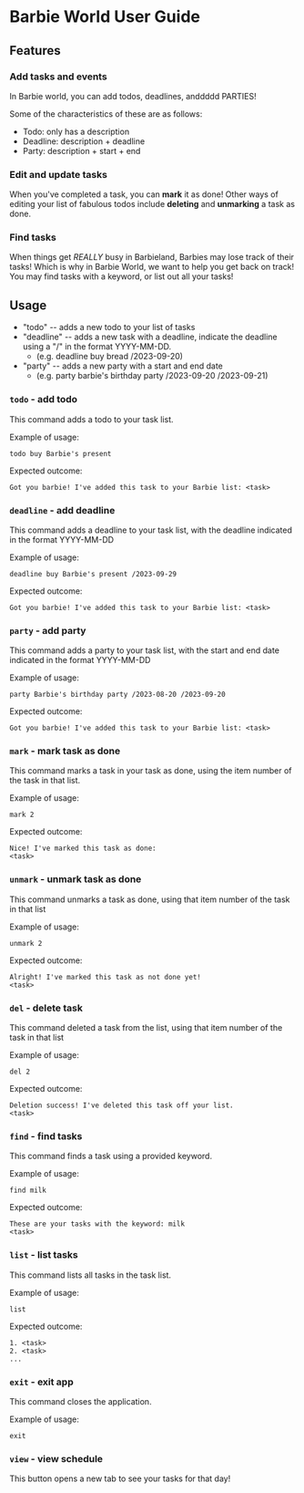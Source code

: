 # Barbie World User Guide

## Features 

### Add tasks and events
In Barbie world, you can add todos, deadlines, anddddd PARTIES! 

Some of the characteristics of these are as follows:
- Todo: only has a description
- Deadline: description + deadline
- Party: description + start + end
### Edit and update tasks
When you've completed a task, you can **mark** it as done! Other ways of editing your list of fabulous todos include
**deleting** and **unmarking** a task as done.

### Find tasks
When things get *REALLY* busy in Barbieland, Barbies may lose track of their tasks! Which is why in Barbie World, 
we want to help you get back on track! You may find tasks with a keyword, or list out all your tasks!

## Usage
- "todo" -- adds a new todo to your list of tasks
- "deadline" -- adds a new task with a deadline, indicate the deadline using a "/" in the format YYYY-MM-DD.
    - (e.g. deadline buy bread /2023-09-20)
- "party" -- adds a new party with a start and end date
    - (e.g. party barbie's birthday party /2023-09-20 /2023-09-21)

### `todo` - add todo

This command adds a todo to your task list.

Example of usage: 

`todo buy Barbie's present`

Expected outcome:

```
Got you barbie! I've added this task to your Barbie list: <task>
```



### `deadline` - add deadline

This command adds a deadline to your task list, with the deadline indicated in the format 
YYYY-MM-DD

Example of usage:

`deadline buy Barbie's present /2023-09-29`

Expected outcome:

```
Got you barbie! I've added this task to your Barbie list: <task>
```

### `party` - add party

This command adds a party to your task list, with the start and end date indicated in the format
YYYY-MM-DD

Example of usage:

`party Barbie's birthday party /2023-08-20 /2023-09-20`

Expected outcome:

```
Got you barbie! I've added this task to your Barbie list: <task>
```
### `mark` - mark task as done

This command marks a task in your task as done, using the item number 
of the task in that list.

Example of usage:

`mark 2`

Expected outcome:

```
Nice! I've marked this task as done:
<task>
```
### `unmark` - unmark task as done

This command unmarks a task as done, using that item number of the task
in that list

Example of usage:

`unmark 2`

Expected outcome:

```
Alright! I've marked this task as not done yet!
<task>
```
### `del` - delete task

This command deleted a task from the list, using that item number of the task
in that list

Example of usage:

`del 2`

Expected outcome:

```
Deletion success! I've deleted this task off your list.
<task>
```
### `find` - find tasks

This command finds a task using a provided keyword.

Example of usage:

`find milk`

Expected outcome:

```
These are your tasks with the keyword: milk
<task>
```


### `list` - list tasks

This command lists all tasks in the task list.

Example of usage:

`list`

Expected outcome:

```
1. <task>
2. <task>
...
```

### `exit` - exit app

This command closes the application.

Example of usage:

`exit`

### `view` - view schedule

This button opens a new tab to see your tasks for that day!

